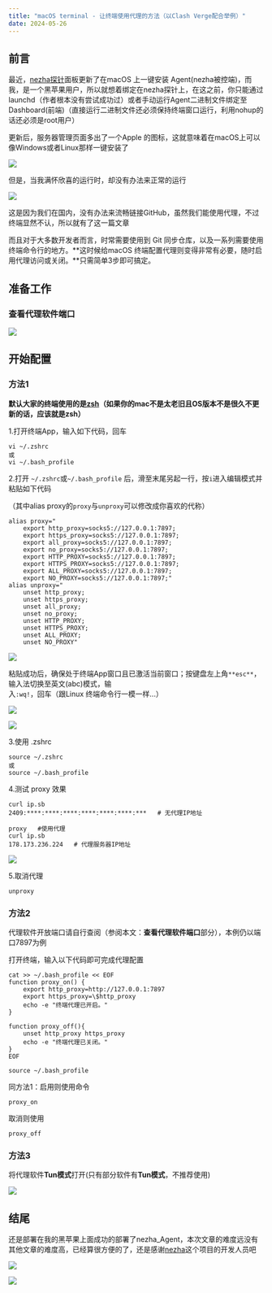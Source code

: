 ```yaml
---
title: "macOS terminal - 让终端使用代理的方法（以Clash Verge配合举例）"
date: 2024-05-26
---
```


## 前言

最近，[nezha探针](http://nezha.wiki)面板更新了在macOS 上一键安装 Agent(nezha被控端)，而我，是一个黑苹果用户，所以就想着绑定在nezha探针上，在这之前，你只能通过launchd（作者根本没有尝试成功过）或者手动运行Agent二进制文件绑定至Dashboard(前端)（直接运行二进制文件还必须保持终端窗口运行，利用nohup的话还必须是root用户）

更新后，服务器管理页面多出了一个Apple 的图标，这就意味着在macOS上可以像Windows或者Linux那样一键安装了

![](images/image-17.png)

但是，当我满怀欣喜的运行时，却没有办法来正常的运行

![](images/image-18.png)

这是因为我们在国内，没有办法来流畅链接GitHub，虽然我们能使用代理，不过终端显然不认，所以就有了这一篇文章

而且对于大多数开发者而言，时常需要使用到 Git 同步仓库，以及一系列需要使用终端命令行的地方。**这时候给macOS 终端配置代理则变得非常有必要，随时启用代理访问或关闭。**只需简单3步即可搞定。

## 准备工作

### 查看代理软件端口

![](images/image-19.png)

## 开始配置

### 方法1

**默认大家的终端使用的是[zsh](https://zh.wikipedia.org/zh-tw/Z_shell)（如果你的mac不是太老旧且OS版本不是很久不更新的话，应该就是zsh）**

1.打开终端App，输入如下代码，回车

```
vi ~/.zshrc 
或 
vi ~/.bash_profile
```

2.打开 `~/.zshrc`或`~/.bash_profile` 后，滑至末尾另起一行，按`i`进入编辑模式并粘贴如下代码

（其中alias proxy的`proxy`与`unproxy`可以修改成你喜欢的代称）

```
alias proxy="
    export http_proxy=socks5://127.0.0.1:7897;
    export https_proxy=socks5://127.0.0.1:7897;
    export all_proxy=socks5://127.0.0.1:7897;
    export no_proxy=socks5://127.0.0.1:7897;
    export HTTP_PROXY=socks5://127.0.0.1:7897;
    export HTTPS_PROXY=socks5://127.0.0.1:7897;
    export ALL_PROXY=socks5://127.0.0.1:7897;
    export NO_PROXY=socks5://127.0.0.1:7897;"
alias unproxy="
    unset http_proxy;
    unset https_proxy;
    unset all_proxy;
    unset no_proxy;
    unset HTTP_PROXY;
    unset HTTPS_PROXY;
    unset ALL_PROXY;
    unset NO_PROXY"
```

![](images/image-20.png)

粘贴成功后，确保处于终端App窗口且已激活当前窗口；按键盘左上角`**esc**`，输入法切换至英文(abc)模式，输入`:wq!`，回车（跟Linux 终端命令行一模一样...）

![](images/image-21.png)

![](images/image-22.png)

3.使用 .zshrc

```
source ~/.zshrc
或
source ~/.bash_profile 
```

4.测试 proxy 效果

```
curl ip.sb
2409:****:****:****:****:****:****:***   # 无代理IP地址

proxy   #使用代理
curl ip.sb
178.173.236.224   # 代理服务器IP地址
```

![](images/image-23.png)

5.取消代理

```
unproxy
```

### 方法2

代理软件开放端口请自行查阅（参阅本文：**查看代理软件端口**部分），本例仍以端口7897为例

打开终端，输入以下代码即可完成代理配置

```
cat >> ~/.bash_profile << EOF
function proxy_on() {
    export http_proxy=http://127.0.0.1:7897
    export https_proxy=\$http_proxy
    echo -e "终端代理已开启。"
}

function proxy_off(){
    unset http_proxy https_proxy
    echo -e "终端代理已关闭。"
}
EOF

source ~/.bash_profile
```

同方法1：启用则使用命令

```
proxy_on
```

取消则使用

```
proxy_off
```

### 方法3

将代理软件**Tun模式**打开(只有部分软件有**Tun模式**，不推荐使用)

![](images/image-24.png)

## 结尾

还是部署在我的黑苹果上面成功的部署了nezha\_Agent，本次文章的难度远没有其他文章的难度高，已经算很方便的了，还是感谢[nezha](https://github.com/nezhahq/)这个项目的开发人员吧

![](images/image-25.png)

![](images/image-26.png)

